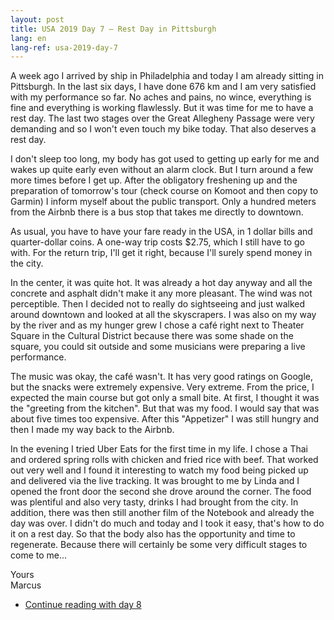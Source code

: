 ```yaml
---
layout: post
title: USA 2019 Day 7 — Rest Day in Pittsburgh
lang: en
lang-ref: usa-2019-day-7
---
```


A week ago I arrived by ship in Philadelphia and today I am already sitting in Pittsburgh. In the last six days, I have done 676 km and I am very satisfied with my performance so far. No aches and pains, no wince, everything is fine and everything is working flawlessly. But it was time for me to have a rest day. The last two stages over the Great Allegheny Passage were very demanding and so I won't even touch my bike today. That also deserves a rest day.

I don't sleep too long, my body has got used to getting up early for me and wakes up quite early even without an alarm clock. But I turn around a few more times before I get up. After the obligatory freshening up and the preparation of tomorrow's tour (check course on Komoot and then copy to Garmin) I inform myself about the public transport. Only a hundred meters from the Airbnb there is a bus stop that takes me directly to downtown.

As usual, you have to have your fare ready in the USA, in 1 dollar bills and quarter-dollar coins. A one-way trip costs $2.75, which I still have to go with. For the return trip, I'll get it right, because I'll surely spend money in the city.

In the center, it was quite hot. It was already a hot day anyway and all the concrete and asphalt didn't make it any more pleasant. The wind was not perceptible. Then I decided not to really do sightseeing and just walked around downtown and looked at all the skyscrapers. I was also on my way by the river and as my hunger grew I chose a café right next to Theater Square in the Cultural District because there was some shade on the square, you could sit outside and some musicians were preparing a live performance.

The music was okay, the café wasn't. It has very good ratings on Google, but the snacks were extremely expensive. Very extreme. From the price, I expected the main course but got only a small bite. At first, I thought it was the "greeting from the kitchen". But that was my food. I would say that was about five times too expensive. After this "Appetizer" I was still hungry and then I made my way back to the Airbnb.

In the evening I tried Uber Eats for the first time in my life. I chose a Thai and ordered spring rolls with chicken and fried rice with beef. That worked out very well and I found it interesting to watch my food being picked up and delivered via the live tracking. It was brought to me by Linda and I opened the front door the second she drove around the corner. The food was plentiful and also very tasty, drinks I had brought from the city. In addition, there was then still another film of the Notebook and already the day was over. I didn't do much and today and I took it easy, that's how to do it on a rest day. So that the body also has the opportunity and time to regenerate. Because there will certainly be some very difficult stages to come to me...

Yours  
Marcus

- [Continue reading with day 8](/en/2019/08/21/USA-2019-Day-8/)
